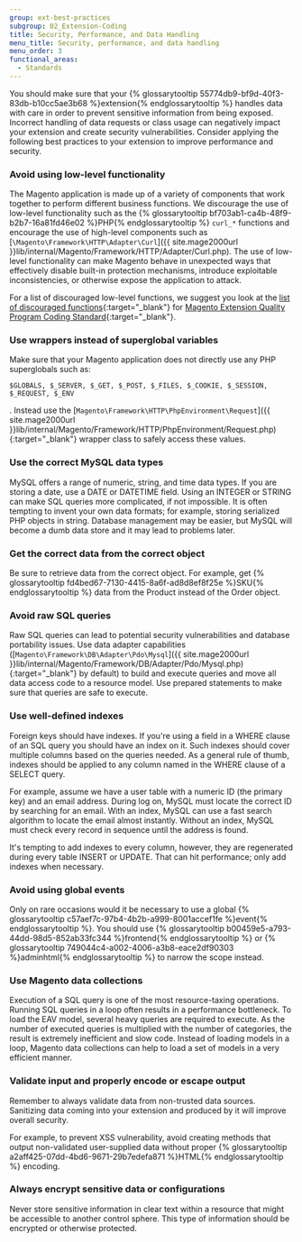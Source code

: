 ```yaml
---
group: ext-best-practices
subgroup: 02_Extension-Coding
title: Security, Performance, and Data Handling
menu_title: Security, performance, and data handling
menu_order: 3
functional_areas:
  - Standards
---
```


You should make sure that your {% glossarytooltip 55774db9-bf9d-40f3-83db-b10cc5ae3b68 %}extension{% endglossarytooltip %} handles data with care in order to prevent sensitive information from being exposed. Incorrect handling of data requests or class usage can negatively impact your extension and create security vulnerabilities. Consider applying the following best practices to your extension to improve performance and security.

### Avoid using low-level functionality
  The Magento application is made up of a variety of components that work together to perform different business functions. We discourage the use of low-level functionality such as the {% glossarytooltip bf703ab1-ca4b-48f9-b2b7-16a81fd46e02 %}PHP{% endglossarytooltip %} `curl_*` functions and encourage the use of high-level components such as [`\Magento\Framework\HTTP\Adapter\Curl`]({{ site.mage2000url }}lib/internal/Magento/Framework/HTTP/Adapter/Curl.php). The use of low-level functionality can make Magento behave in unexpected ways that effectively disable built-in protection mechanisms, introduce exploitable inconsistencies, or otherwise expose the application to attack.

  For a list of discouraged low-level functions, we suggest you look at the [list of discouraged functions](https://github.com/magento/marketplace-eqp/blob/master/MEQP1/Sniffs/Security/DiscouragedFunctionSniff.php){:target="_blank"} for [Magento Extension Quality Program Coding Standard](https://github.com/magento/marketplace-eqp){:target="_blank"}.

### Use wrappers instead of superglobal variables
  Make sure that your Magento application does not directly use any PHP superglobals such as:
  ```
  $GLOBALS, $_SERVER, $_GET, $_POST, $_FILES, $_COOKIE, $_SESSION, $_REQUEST, $_ENV
  ```
  . Instead use the [`Magento\Framework\HTTP\PhpEnvironment\Request`]({{ site.mage2000url }}lib/internal/Magento/Framework/HTTP/PhpEnvironment/Request.php){:target="_blank"} wrapper class to safely access these values.

### Use the correct MySQL data types
  MySQL offers a range of numeric, string, and time data types. If you are storing a date, use a DATE or DATETIME field. Using an INTEGER or STRING can make SQL queries more complicated, if not impossible. It is often tempting to invent your own data formats; for example, storing serialized PHP objects in string. Database management may be easier, but MySQL will become a dumb data store and it may lead to problems later.

### Get the correct data from the correct object
  Be sure to retrieve data from the correct object. For example, get {% glossarytooltip fd4bed67-7130-4415-8a6f-ad8d8ef8f25e %}SKU{% endglossarytooltip %} data from the Product instead of the Order object.

### Avoid raw SQL queries
  Raw SQL queries can lead to potential security vulnerabilities and database portability issues. Use data adapter capabilities ([`Magento\Framework\DB\Adapter\Pdo\Mysql`]({{ site.mage2000url }}lib/internal/Magento/Framework/DB/Adapter/Pdo/Mysql.php){:target="_blank"} by default) to build and execute queries and move all data access code to a resource model. Use prepared statements to make sure that queries are safe to execute.

### Use well-defined indexes
  Foreign keys should have indexes. If you're using a field in a WHERE clause of an SQL query you should have an index on it. Such indexes should cover multiple columns based on the queries needed. As a general rule of thumb, indexes should be applied to any column named in the WHERE clause of a SELECT query.

  For example, assume we have a user table with a numeric ID (the primary key) and an email address. During log on, MySQL must locate the correct ID by searching for an email. With an index, MySQL can use a fast search algorithm to locate the email almost instantly. Without an index, MySQL must check every record in sequence until the address is found.

  It's tempting to add indexes to every column, however, they are regenerated during every table INSERT or UPDATE. That can hit  performance; only add indexes when necessary.

### Avoid using global events
  Only on rare occasions would it be necessary to use a global {% glossarytooltip c57aef7c-97b4-4b2b-a999-8001accef1fe %}event{% endglossarytooltip %}. You should use {% glossarytooltip b00459e5-a793-44dd-98d5-852ab33fc344 %}frontend{% endglossarytooltip %} or {% glossarytooltip 749044c4-a002-4006-a3b8-eace2df90303 %}adminhtml{% endglossarytooltip %} to narrow the scope instead.

### Use Magento data collections
  Execution of a SQL query is one of the most resource-taxing operations. Running SQL queries in a loop often results in a performance bottleneck. To load the EAV model, several heavy queries are required to execute. As the number of executed queries is multiplied with the number of categories, the result is extremely inefficient and slow code. Instead of loading models in a loop, Magento data collections can help to load a set of models in a very efficient manner.

### Validate input and properly encode or escape output
  Remember to always validate data from non-trusted data sources. Sanitizing data coming into your extension and produced by it will improve overall security.

  For example, to prevent XSS vulnerability, avoid creating methods that output non-validated user-supplied data without proper {% glossarytooltip a2aff425-07dd-4bd6-9671-29b7edefa871 %}HTML{% endglossarytooltip %} encoding.

### Always encrypt sensitive data or configurations
  Never store sensitive information in clear text within a resource that might be accessible to another control sphere. This type of information should be encrypted or otherwise protected.
